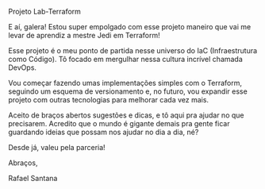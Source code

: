 Projeto Lab-Terraform

E aí, galera! Estou super empolgado com esse projeto maneiro que vai me levar de aprendiz a mestre Jedi em Terraform!

Esse projeto é o meu ponto de partida nesse universo do IaC (Infraestrutura como Código). Tô focado em mergulhar nessa cultura incrível chamada DevOps.

Vou começar fazendo umas implementações simples com o Terraform, seguindo um esquema de versionamento e, no futuro, vou expandir esse projeto com outras tecnologias para melhorar cada vez mais.

Aceito de braços abertos sugestões e dicas, e tô aqui pra ajudar no que precisarem. Acredito que o mundo é gigante demais pra gente ficar guardando ideias que possam nos ajudar no dia a dia, né?

Desde já, valeu pela parceria!

Abraços,

Rafael Santana
